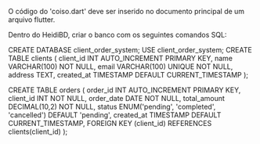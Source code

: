 O código do 'coiso.dart' deve ser inserido no documento principal de um arquivo flutter.

Dentro do HeidiBD, criar o banco com os seguintes comandos SQL:

CREATE DATABASE client_order_system; 
USE client_order_system; 
CREATE TABLE clients ( 
client_id INT AUTO_INCREMENT PRIMARY KEY, 
name VARCHAR(100) NOT NULL, 
email VARCHAR(100) UNIQUE NOT NULL, 
address TEXT, 
created_at TIMESTAMP DEFAULT CURRENT_TIMESTAMP 
); 

CREATE TABLE orders ( 
order_id INT AUTO_INCREMENT PRIMARY KEY, 
client_id INT NOT NULL, 
order_date DATE NOT NULL, 
total_amount DECIMAL(10,2) NOT NULL, 
status ENUM('pending', 'completed', 'cancelled') DEFAULT 'pending', 
created_at TIMESTAMP DEFAULT CURRENT_TIMESTAMP, 
FOREIGN KEY (client_id) REFERENCES clients(client_id) 
); 



